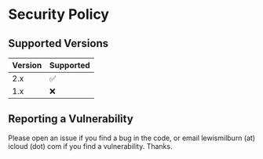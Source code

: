 # Security Policy

## Supported Versions

| Version | Supported          |
| ------- | ------------------ |
| 2.x     | :white_check_mark: |
| 1.x     | :x:                |

## Reporting a Vulnerability

Please open an issue if you find a bug in the code, or email lewismilburn (at) icloud (dot) com if you find a vulnerability. Thanks.
